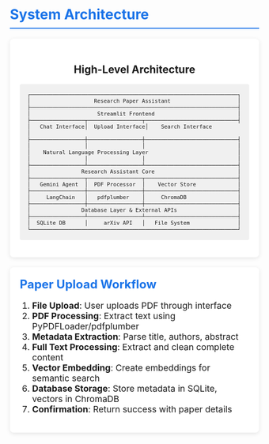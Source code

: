 <!-- 
theme: default
paginate: true
size: 16:9
marp: true
-->

<style>
section {
  background: linear-gradient(to bottom, #f5f7fa, #e8eaed);
  color: #333;
  padding: 40px;
}

h1 {
  color: #1a73e8;
  border-bottom: 2px solid #1a73e8;
  padding-bottom: 10px;
}

.architecture-diagram {
  background-color: white;
  border-radius: 8px;
  padding: 20px;
  margin: 20px 0;
  box-shadow: 0 2px 8px rgba(0,0,0,0.1);
  text-align: center;
}

pre {
  font-family: 'Courier New', monospace;
  font-size: 0.9em;
  background-color: #f0f0f0;
  border-radius: 4px;
  padding: 15px;
  margin: 15px 0;
  overflow: auto;
  text-align: left;
}

.workflow-box {
  background-color: white;
  border-radius: 8px;
  padding: 20px;
  margin: 20px 0;
  box-shadow: 0 2px 8px rgba(0,0,0,0.1);
}

.workflow-box h2 {
  color: #1a73e8;
  font-size: 1.5rem;
  margin-top: 0;
  margin-bottom: 15px;
}

.workflow-steps {
  text-align: left;
  font-size: 1.1rem;
}

.workflow-steps ol {
  padding-left: 25px;
}
</style>

# System Architecture

<div class="architecture-diagram">
  <h2>High-Level Architecture</h2>

```
┌─────────────────────────────────────────────────────────────────┐
│                    Research Paper Assistant                     │
├─────────────────────────────────────────────────────────────────┤
│                     Streamlit Frontend                          │
├─────────────────┬─────────────────┬─────────────────────────────┤
│   Chat Interface│  Upload Interface│    Search Interface         │
├─────────────────┼─────────────────┼─────────────────────────────┤
│                 │                 │                             │
│    Natural Language Processing Layer                            │
│                 │                 │                             │
├─────────────────┴─────────────────┴─────────────────────────────┤
│                Research Assistant Core                          │
├─────────────────┬─────────────────┬─────────────────────────────┤
│   Gemini Agent  │  PDF Processor  │    Vector Store             │
├─────────────────┼─────────────────┼─────────────────────────────┤
│     LangChain   │   pdfplumber    │     ChromaDB                │
├─────────────────┼─────────────────┼─────────────────────────────┤
│                Database Layer & External APIs                   │
├─────────────────┴─────────────────┴─────────────────────────────┤
│  SQLite DB      │     arXiv API   │   File System               │
└─────────────────────────────────────────────────────────────────┘
```
</div>

<div class="workflow-box">
  <h2>Paper Upload Workflow</h2>
  <div class="workflow-steps">
    <ol>
      <li><strong>File Upload</strong>: User uploads PDF through interface</li>
      <li><strong>PDF Processing</strong>: Extract text using PyPDFLoader/pdfplumber</li>
      <li><strong>Metadata Extraction</strong>: Parse title, authors, abstract</li>
      <li><strong>Full Text Processing</strong>: Extract and clean complete content</li>
      <li><strong>Vector Embedding</strong>: Create embeddings for semantic search</li>
      <li><strong>Database Storage</strong>: Store metadata in SQLite, vectors in ChromaDB</li>
      <li><strong>Confirmation</strong>: Return success with paper details</li>
    </ol>
  </div>
</div>